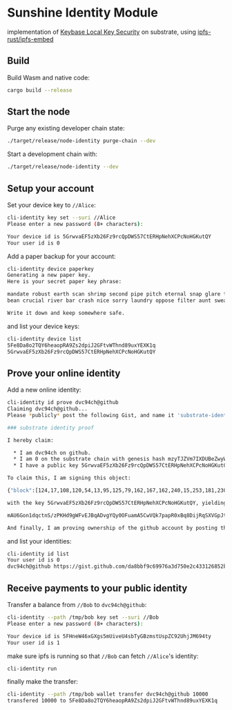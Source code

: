 # Sunshine Identity Module


implementation of [Keybase Local Key Security](https://book.keybase.io/docs/crypto/local-key-security) on substrate, using [ipfs-rust/ipfs-embed](https://github.com/ipfs-rust/ipfs-embed)

## Build

Build Wasm and native code:

```bash
cargo build --release
```

## Start the node

Purge any existing developer chain state:

```bash
./target/release/node-identity purge-chain --dev
```

Start a development chain with:

```bash
./target/release/node-identity --dev
```

## Setup your account

Set your device key to `//Alice`:

```bash
cli-identity key set --suri //Alice
Please enter a new password (8+ characters):

Your device id is 5GrwvaEF5zXb26Fz9rcQpDWS57CtERHpNehXCPcNoHGKutQY
Your user id is 0
```

Add a paper backup for your account:

```bash
cli-identity device paperkey
Generating a new paper key.
Here is your secret paper key phrase:

mandate robust earth scan shrimp second pipe pitch eternal snap glare tooth
bean crucial river bar crash nice sorry laundry oppose filter aunt swear

Write it down and keep somewhere safe.
```

and list your device keys:

```bash
cli-identity device list
5Fe8Da8o2TQY6heaopRA9Zs2dpiJ2GFtvWThnd89uxYEXK1q
5GrwvaEF5zXb26Fz9rcQpDWS57CtERHpNehXCPcNoHGKutQY
```

## Prove your online identity

Add a new online identity:

```bash
cli-identity id prove dvc94ch@github
Claiming dvc94ch@github...
Please *publicly* post the following Gist, and name it 'substrate-identity-proof.md'.

### substrate identity proof

I hereby claim:

  * I am dvc94ch on github.
  * I am 0 on the substrate chain with genesis hash mzyTJZVm7IXDUBeZwyWk6rG1YGIt8BQnNzrshKJCalYI.
  * I have a public key 5GrwvaEF5zXb26Fz9rcQpDWS57CtERHpNehXCPcNoHGKutQY valid at block with hash mfBFseDYNX31Poqei8A/9teYmxJIj4PFROoKLKEPaStE.

To claim this, I am signing this object:

{"block":[124,17,108,120,54,13,95,125,79,162,167,162,240,15,253,181,230,38,196,146,35,224,241,81,58,130,139,40,67,218,74,209],"body":{"Ownership":[{"Github":["dvc94ch"]}]},"ctime":1591448931056,"expire_in":18446744073709551615,"genesis":[207,36,201,101,89,187,33,112,212,5,230,112,201,105,58,172,109,88,24,139,124,5,9,205,206,187,33,40,144,154,149,130],"prev":null,"public":"5GrwvaEF5zXb26Fz9rcQpDWS57CtERHpNehXCPcNoHGKutQY","seqno":1,"uid":0}

with the key 5GrwvaEF5zXb26Fz9rcQpDWS57CtERHpNehXCPcNoHGKutQY, yielding the signature:

mAU6Gon1dqctnS/zPKHd9gWFvEJBqADvgYQy0OFuamA5CwVQk7papR0xBq8DijRqSXVGpJtNFmy7aYJk5cGLxv4c

And finally, I am proving ownership of the github account by posting this as a gist.
```

and list your identities:

```bash
cli-identity id list
Your user id is 0
dvc94ch@github https://gist.github.com/da8bbf9c69976a3d750e2c433126852b
```

## Receive payments to your public identity

Transfer a balance from `//Bob` to `dvc94ch@github`:
```bash
cli-identity --path /tmp/bob key set --suri //Bob
Please enter a new password (8+ characters):

Your device id is 5FHneW46xGXgs5mUiveU4sbTyGBzmstUspZC92UhjJM694ty
Your user id is 1
```

make sure ipfs is running so that `//Bob` can fetch `//Alice`'s identity:

```bash
cli-identity run
```

finally make the transfer:

```bash
cli-identity --path /tmp/bob wallet transfer dvc94ch@github 10000
transfered 10000 to 5Fe8Da8o2TQY6heaopRA9Zs2dpiJ2GFtvWThnd89uxYEXK1q
```
